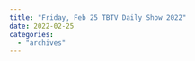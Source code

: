 ```yaml
---
title: "Friday, Feb 25 TBTV Daily Show 2022"
date: 2022-02-25
categories: 
  - "archives"
---
```



